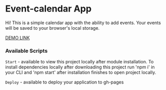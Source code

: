 # Event-calendar App

Hi!
This is a simple calendar app with the ability to add events. Your events will be saved to your browser's local storage.

[DEMO LINK](https://vadymbaranov.github.io/event-calendar)

### Available Scripts

`Start` - available to view this project locally after module installation. To install dependencies locally after downloading this project run 'npm i' in your CLI and 'npm start' after installation finishes to open project locally.

`Deploy` - available to deploy your application to gh-pages


